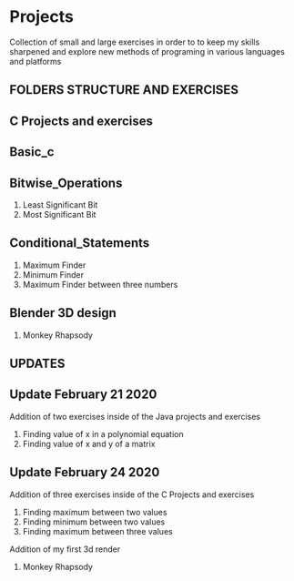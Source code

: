 # Projects
Collection of small and large exercises in order to to keep my skills sharpened and explore new methods of programing in various languages and platforms

**FOLDERS STRUCTURE AND EXERCISES**
------------------------------------------------------------------------------------------------------------------------------------------------------
C Projects and exercises
------------------------------------------------------------------------------------------------------------------------------------------------------
Basic_c
------------------------------------------------------------------------------------------------------------------------------------------------------
Bitwise_Operations
------------------------------------------------------------------------------------------------------------------------------------------------------
1. Least Significant Bit
2. Most Significant Bit

Conditional_Statements
------------------------------------------------------------------------------------------------------------------------------------------------------
1. Maximum Finder
2. Minimum Finder
3. Maximum Finder between three numbers

Blender 3D design
------------------------------------------------------------------------------------------------------------------------------------------------------
1. Monkey Rhapsody


**UPDATES**
------------------------------------------------------------------------------------------------------------------------------------------------------
Update February 21 2020
------------------------------------------------------------------------------------------------------------------------------------------------------
Addition of two exercises inside of the Java projects and exercises
1. Finding value of x in a polynomial equation
2. Finding value of x and y of a matrix

Update February 24 2020
------------------------------------------------------------------------------------------------------------------------------------------------------
Addition of three exercises inside of the C Projects and exercises
1. Finding maximum between two values
2. Finding minimum between two values
3. Finding maximum between three values

Addition of my first 3d render
1. Monkey Rhapsody